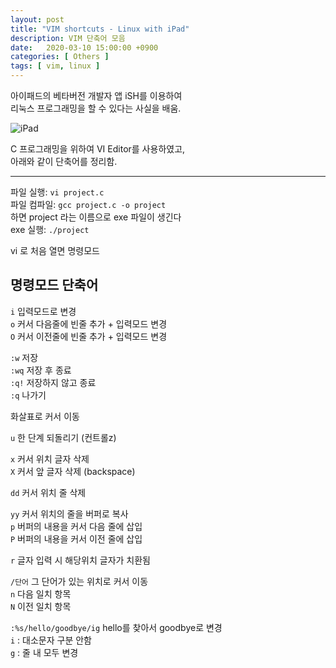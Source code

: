 ```yaml
---
layout: post
title: "VIM shortcuts - Linux with iPad"
description: VIM 단축어 모음
date:   2020-03-10 15:00:00 +0900
categories: [ Others ]
tags: [ vim, linux ]
---
```


아이패드의 베타버전 개발자 앱 iSH를 이용하여  
리눅스 프로그래밍을 할 수 있다는 사실을 배움.

![iPad](https://imgur.com/y4frS0p.png)

C 프로그래밍을 위하여 VI Editor를 사용하였고,  
아래와 같이 단축어를 정리함.

-----

파일 실행: `vi project.c`  
파일 컴파일: `gcc project.c -o project`  
 하면 project 라는 이름으로 exe 파일이 생긴다  
exe 실행: `./project`

vi 로 처음 열면 명령모드

## 명령모드 단축어
`i` 입력모드로 변경  
`o` 커서 다음줄에 빈줄 추가 + 입력모드 변경  
`O` 커서 이전줄에 빈줄 추가 + 입력모드 변경  

`:w` 저장   
`:wq`  저장 후 종료   
`:q!` 저장하지 않고 종료   
`:q` 나가기   

화살표로 커서 이동

`u` 한 단계 되돌리기 (컨트롤z)

`x` 커서 위치 글자 삭제   
`X` 커서 앞 글자 삭제 (backspace)

`dd` 커서 위치 줄 삭제

`yy` 커서 위치의 줄을 버퍼로 복사   
`p` 버퍼의 내용을 커서 다음 줄에 삽입   
`P` 버퍼의 내용을 커서 이전 줄에 삽입

`r` 글자 입력 시 해당위치 글자가 치환됨

`/단어` 그 단어가 있는 위치로 커서 이동  
`n` 다음 일치 항목   
`N` 이전 일치 항목  

`:%s/hello/goodbye/ig`  hello를 찾아서 goodbye로 변경  
`i` : 대소문자 구분 안함  
`g` : 줄 내 모두 변경
